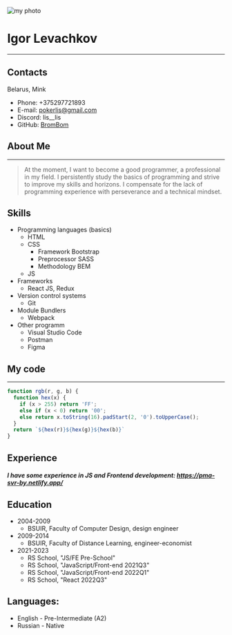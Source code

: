 ![my photo](https://sun9-60.userapi.com/impg/c858420/v858420746/1487e0/HTog9vWpij8.jpg?size=736x660&quality=96&sign=4192f384970ac7cad847e8f8aea2cf88&type=album)
# **Igor Levachkov**
---
## Contacts
 Belarus, Mink
* Phone: +375297721893
* E-mail: <pokerlis@gmail.com>
* Discord: lis__lis
* GitHub: [BromBom](https://github.com/BromBom)

## About Me
---
>At the moment, I want to become a good programmer, a professional in my field. I persistently study the basics of programming and strive to improve my skills and horizons. I compensate for the lack of programming experience with perseverance and a technical mindset.

## Skills
* Programming languages (basics)
  + HTML
  + CSS
    - Framework Bootstrap
    - Preprocessor SASS
    - Methodology BEM
  + JS
* Frameworks
  + React JS, Redux
* Version control systems
  + Git
* Module Bundlers
  + Webpack
* Other programm
  + Visual Studio Code
  + Postman
  + Figma

## My code
---
```js
function rgb(r, g, b) {
  function hex(x) {
    if (x > 255) return 'FF';
    else if (x < 0) return '00';
    else return x.toString(16).padStart(2, '0').toUpperCase();
  }
  return `${hex(r)}${hex(g)}${hex(b)}`
}
```
## Experience
#### _I have some experience in JS and Frontend development: <https://pma-svr-by.netlify.app/>_ 
## Education
* 2004-2009
  + BSUIR, Faculty of Computer Design, design engineer
* 2009-2014
  + BSUIR, Faculty of Distance Learning, engineer-economist
* 2021-2023
  + RS School, "JS/FE Pre-School"
  + RS School, "JavaScript/Front-end 2021Q3"
  + RS School, "JavaScript/Front-end 2022Q1"
  + RS School, "React 2022Q3"

## Languages:
* English - Pre-Intermediate (A2)
* Russian - Native